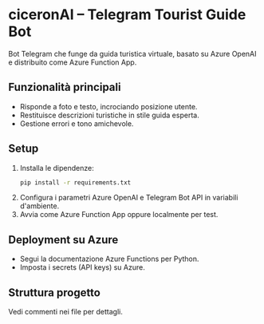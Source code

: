 # ciceronAI – Telegram Tourist Guide Bot

Bot Telegram che funge da guida turistica virtuale, basato su Azure OpenAI e distribuito come Azure Function App.

## Funzionalità principali
- Risponde a foto e testo, incrociando posizione utente.
- Restituisce descrizioni turistiche in stile guida esperta.
- Gestione errori e tono amichevole.

## Setup
1. Installa le dipendenze:
   ```bash
   pip install -r requirements.txt
   ```
2. Configura i parametri Azure OpenAI e Telegram Bot API in variabili d'ambiente.
3. Avvia come Azure Function App oppure localmente per test.

## Deployment su Azure
- Segui la documentazione Azure Functions per Python.
- Imposta i secrets (API keys) su Azure.

## Struttura progetto
Vedi commenti nei file per dettagli.
